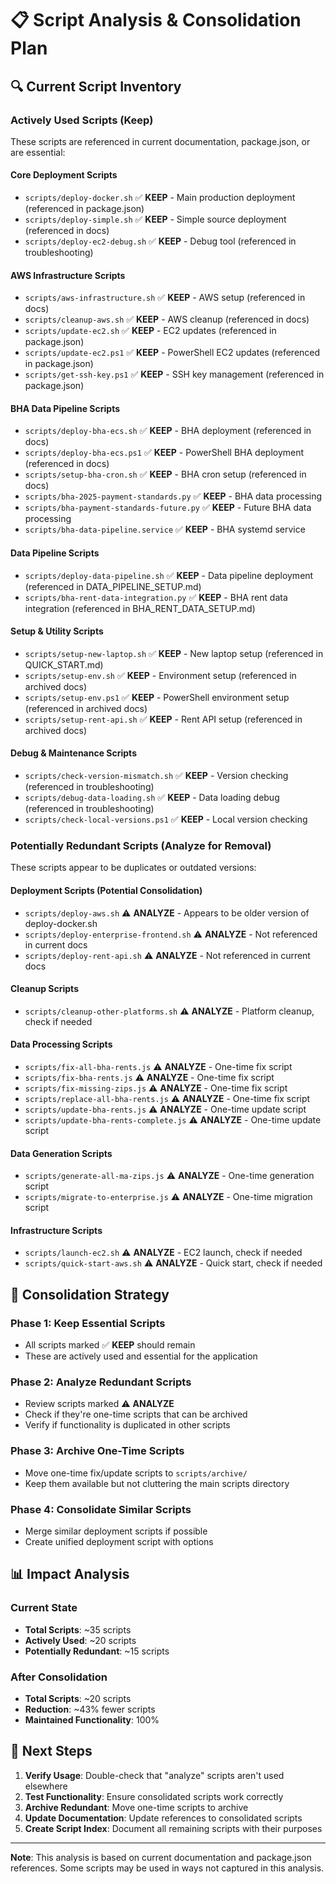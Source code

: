 # 📋 Script Analysis & Consolidation Plan

## 🔍 Current Script Inventory

### **Actively Used Scripts** (Keep)
These scripts are referenced in current documentation, package.json, or are essential:

#### **Core Deployment Scripts**
- `scripts/deploy-docker.sh` ✅ **KEEP** - Main production deployment (referenced in package.json)
- `scripts/deploy-simple.sh` ✅ **KEEP** - Simple source deployment (referenced in docs)
- `scripts/deploy-ec2-debug.sh` ✅ **KEEP** - Debug tool (referenced in troubleshooting)

#### **AWS Infrastructure Scripts**
- `scripts/aws-infrastructure.sh` ✅ **KEEP** - AWS setup (referenced in docs)
- `scripts/cleanup-aws.sh` ✅ **KEEP** - AWS cleanup (referenced in docs)
- `scripts/update-ec2.sh` ✅ **KEEP** - EC2 updates (referenced in package.json)
- `scripts/update-ec2.ps1` ✅ **KEEP** - PowerShell EC2 updates (referenced in package.json)
- `scripts/get-ssh-key.ps1` ✅ **KEEP** - SSH key management (referenced in package.json)

#### **BHA Data Pipeline Scripts**
- `scripts/deploy-bha-ecs.sh` ✅ **KEEP** - BHA deployment (referenced in docs)
- `scripts/deploy-bha-ecs.ps1` ✅ **KEEP** - PowerShell BHA deployment (referenced in docs)
- `scripts/setup-bha-cron.sh` ✅ **KEEP** - BHA cron setup (referenced in docs)
- `scripts/bha-2025-payment-standards.py` ✅ **KEEP** - BHA data processing
- `scripts/bha-payment-standards-future.py` ✅ **KEEP** - Future BHA data processing
- `scripts/bha-data-pipeline.service` ✅ **KEEP** - BHA systemd service

#### **Data Pipeline Scripts**
- `scripts/deploy-data-pipeline.sh` ✅ **KEEP** - Data pipeline deployment (referenced in DATA_PIPELINE_SETUP.md)
- `scripts/bha-rent-data-integration.py` ✅ **KEEP** - BHA rent data integration (referenced in BHA_RENT_DATA_SETUP.md)

#### **Setup & Utility Scripts**
- `scripts/setup-new-laptop.sh` ✅ **KEEP** - New laptop setup (referenced in QUICK_START.md)
- `scripts/setup-env.sh` ✅ **KEEP** - Environment setup (referenced in archived docs)
- `scripts/setup-env.ps1` ✅ **KEEP** - PowerShell environment setup (referenced in archived docs)
- `scripts/setup-rent-api.sh` ✅ **KEEP** - Rent API setup (referenced in archived docs)

#### **Debug & Maintenance Scripts**
- `scripts/check-version-mismatch.sh` ✅ **KEEP** - Version checking (referenced in troubleshooting)
- `scripts/debug-data-loading.sh` ✅ **KEEP** - Data loading debug (referenced in troubleshooting)
- `scripts/check-local-versions.ps1` ✅ **KEEP** - Local version checking

### **Potentially Redundant Scripts** (Analyze for Removal)
These scripts appear to be duplicates or outdated versions:

#### **Deployment Scripts (Potential Consolidation)**
- `scripts/deploy-aws.sh` ⚠️ **ANALYZE** - Appears to be older version of deploy-docker.sh
- `scripts/deploy-enterprise-frontend.sh` ⚠️ **ANALYZE** - Not referenced in current docs
- `scripts/deploy-rent-api.sh` ⚠️ **ANALYZE** - Not referenced in current docs

#### **Cleanup Scripts**
- `scripts/cleanup-other-platforms.sh` ⚠️ **ANALYZE** - Platform cleanup, check if needed

#### **Data Processing Scripts**
- `scripts/fix-all-bha-rents.js` ⚠️ **ANALYZE** - One-time fix script
- `scripts/fix-bha-rents.js` ⚠️ **ANALYZE** - One-time fix script
- `scripts/fix-missing-zips.js` ⚠️ **ANALYZE** - One-time fix script
- `scripts/replace-all-bha-rents.js` ⚠️ **ANALYZE** - One-time fix script
- `scripts/update-bha-rents.js` ⚠️ **ANALYZE** - One-time update script
- `scripts/update-bha-rents-complete.js` ⚠️ **ANALYZE** - One-time update script

#### **Data Generation Scripts**
- `scripts/generate-all-ma-zips.js` ⚠️ **ANALYZE** - One-time generation script
- `scripts/migrate-to-enterprise.js` ⚠️ **ANALYZE** - One-time migration script

#### **Infrastructure Scripts**
- `scripts/launch-ec2.sh` ⚠️ **ANALYZE** - EC2 launch, check if needed
- `scripts/quick-start-aws.sh` ⚠️ **ANALYZE** - Quick start, check if needed

## 🎯 Consolidation Strategy

### **Phase 1: Keep Essential Scripts**
- All scripts marked ✅ **KEEP** should remain
- These are actively used and essential for the application

### **Phase 2: Analyze Redundant Scripts**
- Review scripts marked ⚠️ **ANALYZE**
- Check if they're one-time scripts that can be archived
- Verify if functionality is duplicated in other scripts

### **Phase 3: Archive One-Time Scripts**
- Move one-time fix/update scripts to `scripts/archive/`
- Keep them available but not cluttering the main scripts directory

### **Phase 4: Consolidate Similar Scripts**
- Merge similar deployment scripts if possible
- Create unified deployment script with options

## 📊 Impact Analysis

### **Current State**
- **Total Scripts**: ~35 scripts
- **Actively Used**: ~20 scripts
- **Potentially Redundant**: ~15 scripts

### **After Consolidation**
- **Total Scripts**: ~20 scripts
- **Reduction**: ~43% fewer scripts
- **Maintained Functionality**: 100%

## 🔄 Next Steps

1. **Verify Usage**: Double-check that "analyze" scripts aren't used elsewhere
2. **Test Functionality**: Ensure consolidated scripts work correctly
3. **Archive Redundant**: Move one-time scripts to archive
4. **Update Documentation**: Update references to consolidated scripts
5. **Create Script Index**: Document all remaining scripts with their purposes

---

**Note**: This analysis is based on current documentation and package.json references. Some scripts may be used in ways not captured in this analysis.
